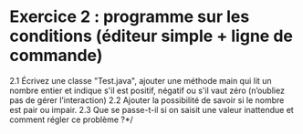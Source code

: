 # Exercice 2 : programme sur les conditions (éditeur simple + ligne de commande)
2.1 Écrivez une classe "Test.java", ajouter une méthode main qui lit un nombre entier et indique 
s'il est positif, négatif ou s'il vaut zéro (n’oubliez pas de gérer l’interaction)
2.2 Ajouter la possibilité de savoir si le nombre est pair ou impair.
2.3 Que se passe-t-il si on saisit une valeur inattendue et comment régler ce problème ?*/
